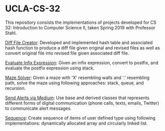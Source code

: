 # UCLA-CS-32

This repository consists the implementations of projects developed for CS 32: Introduction to Computer Science II, taken Spring 2019 with Professor Stahl.

[Diff File Creator](https://github.com/ankushbharadwaj/UCLA-CS-32/tree/master/Diff%20File%20Creator): Developed and implemented hash table and associated hash function to produce a diff file given original and revised files as well as convert original file into revised file given associated diff file.

[Evaluate Infix Expression](https://github.com/ankushbharadwaj/UCLA-CS-32/tree/master/Evaluate%20Infix%20Expression): Given an infix expression, convert to postfix, and evaluate the postfix expression using stack. 

[Maze Solver](https://github.com/ankushbharadwaj/UCLA-CS-32/tree/master/Maze%20Solver): Given a maze with 'X' resembling walls and '.' resembling path, solve the maze using following approaches: stack, queue, and recursion. 

[Send Alerts via Medium](https://github.com/ankushbharadwaj/UCLA-CS-32/tree/master/Send%20Alerts%20via%20Medium): Use base and derived classes that represents different forms of digital communication (phone calls, texts, emails, Twitter) to communicate alert messages. 

[Sequence](https://github.com/ankushbharadwaj/UCLA-CS-32/tree/master/Sequence): Create sequence of items of user defined type using following implementations: dynamically allocated array and circularly linked list. 

